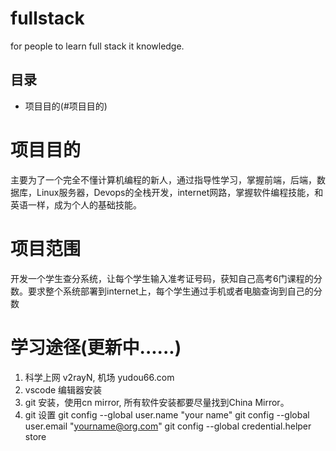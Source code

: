 # fullstack
for people to learn full stack it knowledge.

## 目录
- 项目目的(#项目目的)

# 项目目的
主要为了一个完全不懂计算机编程的新人，通过指导性学习，掌握前端，后端，数据库，Linux服务器，Devops的全栈开发，internet网路，掌握软件编程技能，和英语一样，成为个人的基础技能。

# 项目范围
开发一个学生查分系统，让每个学生输入准考证号码，获知自己高考6门课程的分数。要求整个系统部署到internet上，每个学生通过手机或者电脑查询到自己的分数

# 学习途径(更新中......)
1. 科学上网 v2rayN, 机场 yudou66.com
1. vscode 编辑器安装
1. git 安装，使用cn mirror, 所有软件安装都要尽量找到China Mirror。
1. git 设置
    git config --global user.name "your name"
    git config --global user.email "yourname@org.com"
    git config --global credential.helper store
